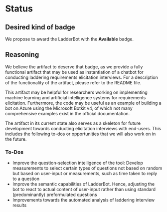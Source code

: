 # Status

## Desired kind of badge

We propose to award the LadderBot with the **Available** badge.

## Reasoning

We believe the artifact to deserve that badge, as we provide a fully functional artifact that may be used as instantiation of a chatbot for conducting laddering requirements elicitation interviews. For a description of the functionality of the artifact, please refer to the README file.

This artifact may be helpful for researchers working on implementing machine learning and artificial intelligence systems for requirements elicitation. Furthermore, the code may be useful as an example of building a bot on Azure using the Microsoft Botkit v4, of which not many comprehensive examples exist in the official documentation. 

The artifact in its current state also serves as a skeleton for future development towards conducting elicitation interviews with end-users. This includes the following to-dos or opportunities that we will also work on in the future.

### To-Dos

* Improve the question-selection intelligence of the tool: Develop measurements to select certain types of questions not based on random but based on user-input or measurements, such as time taken to reply to a question
* Improve the semantic capabilities of LadderBot. Hence, adjusting the bot to react to actual content of user-input rather than using standard (predominantly) preformulated questions
* Improvements towards the automated analysis of laddering interview results